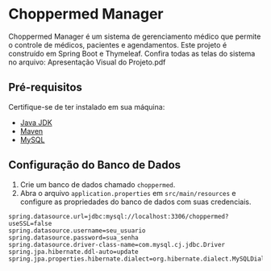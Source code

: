 # Choppermed Manager

Choppermed Manager é um sistema de gerenciamento médico que permite o controle de médicos, pacientes e agendamentos. Este projeto é construído em Spring Boot e Thymeleaf.
Confira todas as telas do sistema no arquivo: Apresentação Visual do Projeto.pdf

## Pré-requisitos

Certifique-se de ter instalado em sua máquina:
- [Java JDK](https://www.oracle.com/java/technologies/javase-downloads.html)
- [Maven](https://maven.apache.org/)
- [MySQL](https://www.mysql.com/)

## Configuração do Banco de Dados

1. Crie um banco de dados chamado `choppermed`.
2. Abra o arquivo `application.properties` em `src/main/resources` e configure as propriedades do banco de dados com suas credenciais.

```properties
spring.datasource.url=jdbc:mysql://localhost:3306/choppermed?useSSL=false
spring.datasource.username=seu_usuario
spring.datasource.password=sua_senha
spring.datasource.driver-class-name=com.mysql.cj.jdbc.Driver
spring.jpa.hibernate.ddl-auto=update
spring.jpa.properties.hibernate.dialect=org.hibernate.dialect.MySQLDialect

